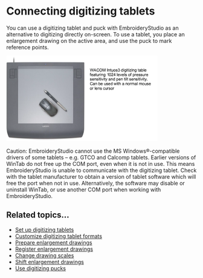 # Connecting digitizing tablets

You can use a digitizing tablet and puck with EmbroideryStudio as an alternative to digitizing directly on-screen. To use a tablet, you place an enlargement drawing on the active area, and use the puck to mark reference points.

![WacomDigitizingTablet.png](assets/WacomDigitizingTablet.png)

Caution: EmbroideryStudio cannot use the MS Windows®-compatible drivers of some tablets – e.g. GTCO and Calcomp tablets. Earlier versions of WinTab do not free up the COM port, even when it is not in use. This means EmbroideryStudio is unable to communicate with the digitizing tablet. Check with the tablet manufacturer to obtain a version of tablet software which will free the port when not in use. Alternatively, the software may disable or uninstall WinTab, or use another COM port when working with EmbroideryStudio.

## Related topics...

- [Set up digitizing tablets](Set_up_digitizing_tablets)
- [Customize digitizing tablet formats](Customize_digitizing_tablet_formats)
- [Prepare enlargement drawings](Prepare_enlargement_drawings)
- [Register enlargement drawings](Register_enlargement_drawings)
- [Change drawing scales](Change_drawing_scales)
- [Shift enlargement drawings](Shift_enlargement_drawings)
- [Use digitizing pucks](Use_digitizing_pucks)
